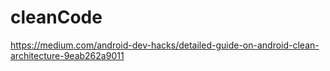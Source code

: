 # cleanCode

https://medium.com/android-dev-hacks/detailed-guide-on-android-clean-architecture-9eab262a9011
